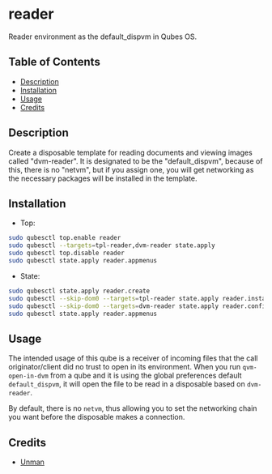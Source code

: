 # reader

Reader environment as the default_dispvm in Qubes OS.

## Table of Contents

*   [Description](#description)
*   [Installation](#installation)
*   [Usage](#usage)
*   [Credits](#credits)

## Description

Create a disposable template for reading documents and viewing images called
"dvm-reader". It is designated to be the "default_dispvm", because of this,
there is no "netvm", but if you assign one, you will get networking as the
necessary packages will be installed in the template.

## Installation

*   Top:

```sh
sudo qubesctl top.enable reader
sudo qubesctl --targets=tpl-reader,dvm-reader state.apply
sudo qubesctl top.disable reader
sudo qubesctl state.apply reader.appmenus
```

*   State:

<!-- pkg:begin:post-install -->

```sh
sudo qubesctl state.apply reader.create
sudo qubesctl --skip-dom0 --targets=tpl-reader state.apply reader.install
sudo qubesctl --skip-dom0 --targets=dvm-reader state.apply reader.configure
sudo qubesctl state.apply reader.appmenus
```

<!-- pkg:end:post-install -->

## Usage

The intended usage of this qube is a receiver of incoming files that the call
originator/client did no trust to open in its environment. When you run
`qvm-open-in-dvm` from a qube and it is using the global preferences default
`default_dispvm`, it will open the file to be read in a disposable based on
`dvm-reader`.

By default, there is no `netvm`, thus allowing you to set the networking chain
you want before the disposable makes a connection.

## Credits

*   [Unman](https://github.com/unman/shaker/tree/main/reader)
